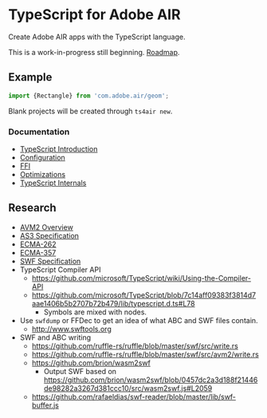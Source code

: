 # TypeScript for Adobe AIR

Create Adobe AIR apps with the TypeScript language.

This is a work-in-progress still beginning. [Roadmap](docs/roadmap.md).

## Example

```typescript
import {Rectangle} from 'com.adobe.air/geom';
```

Blank projects will be created through `ts4air new`.

### Documentation

- [TypeScript Introduction](docs/typescript-introduction.md)
- [Configuration](docs/config.md)
- [FFI](docs/ffi.md)
- [Optimizations](docs/optimizations.md)
- [TypeScript Internals](docs/typescript-internals.md)

## Research

- [AVM2 Overview](https://web.archive.org/web/20211021025012/https://jmendeth.com/snapshot/4d9475cfb10af8142e331551dc9b91e1217dc8c6/media/2014-05-17-reverse-engineering-flash/avm2overview.pdf)
- [AS3 Specification](research/ActionScript%203%20Language%20Specification.pdf)
- [ECMA-262](research/ECMA-262_3rd_edition_december_1999.pdf)
- [ECMA-357](research/ECMA-357_2nd_edition_december_2005.pdf)
- [SWF Specification](research/swf-spec-19.pdf)
- TypeScript Compiler API
  - https://github.com/microsoft/TypeScript/wiki/Using-the-Compiler-API
  - https://github.com/microsoft/TypeScript/blob/7c14aff09383f3814d7aae1406b5b2707b72b479/lib/typescript.d.ts#L78
    - Symbols are mixed with nodes.
- Use `swfdump` or FFDec to get an idea of what ABC and SWF files contain.
  - http://www.swftools.org
- SWF and ABC writing
  - https://github.com/ruffle-rs/ruffle/blob/master/swf/src/write.rs
  - https://github.com/ruffle-rs/ruffle/blob/master/swf/src/avm2/write.rs
  - https://github.com/brion/wasm2swf
    - Output SWF based on https://github.com/brion/wasm2swf/blob/0457dc2a3d188f21446de98282a3267d381ccc10/src/wasm2swf.js#L2059
  - https://github.com/rafaeldias/swf-reader/blob/master/lib/swf-buffer.js